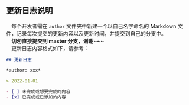 ## 更新日志说明

&emsp;每个开发者需在 `author` 文件夹中新建一个以自己名字命名的 Markdown 文件，记录每次提交的更新内容以及更新时间，并提交到自己的分支中。<br/>
&emsp;**切勿直接提交到 master 分支，谢谢~~~**
<br/>
&emsp;更新日志内容格式如下，请参考：
``` Markdown
## 更新日志

*author: xxx*

> 2022-01-01

- [ ] 未完成或想要完成的内容
- [x] 已完成或已添加的内容

```
